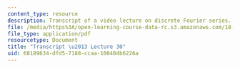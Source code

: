 ```yaml
---
content_type: resource
description: Transcript of a video lecture on discrete Fourier series.
file: /media/https%3A/open-learning-course-data-rc.s3.amazonaws.com/18-085-computational-science-and-engineering-i-fall-2008/68189634dfd57188ccaa100404b6226a_18-085F08-L30.pdf
file_type: application/pdf
resourcetype: Document
title: "Transcript \u2013 Lecture 30"
uid: 68189634-dfd5-7188-ccaa-100404b6226a
---
```

